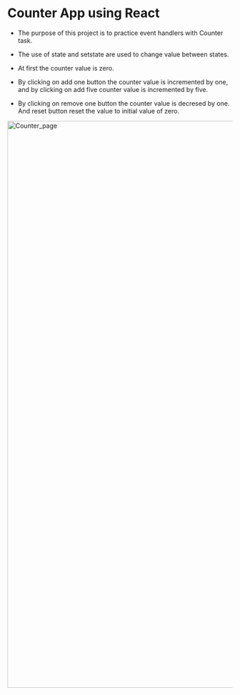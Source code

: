 # Counter App using React

- The purpose of this project is to practice event handlers with Counter task.
- The use of state and setstate are used to change value between states.
- At first the counter value is zero.
- By clicking on add one button the counter value is incremented by one, and by clicking on add five counter value is incremented by five.

- By clicking on remove one button the counter value is decresed by one.
  And reset button reset the value to initial value of zero.

<img width="1271" alt="Counter_page" src="https://user-images.githubusercontent.com/18310367/145842922-a25ee83a-99a5-49e3-bf78-6ced39ea420a.png">

